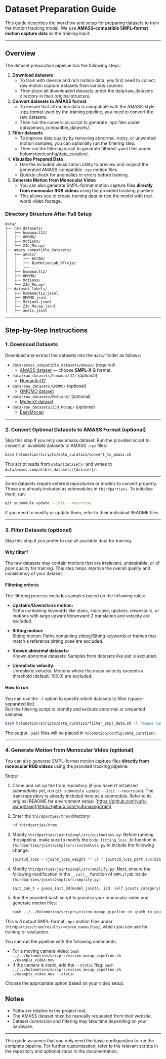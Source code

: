 # Dataset Preparation Guide

This guide describes the workflow and setup for preparing datasets to train the motion tracking model.
We use **AMASS-compatible SMPL-format motion capture data** as the training input.

---

## Overview

The dataset preparation pipeline has the following steps:

1. **Download datasets**
   - To train with diverse and rich motion data, you first need to collect raw motion capture datasets from various sources.
   - Then place all downloaded datasets under the data/raw_datasets directory in their original structure.
2. **Convert datasets to AMASS format**
   - To ensure that all motion data is compatible with the AMASS-style .npz format used by the training pipeline, you need to convert the raw datasets.
   - Then run the conversion script to generate .npz files under data/amass_compatible_datasets/.
3. **Filter datasets**
   - To improve data quality by removing abnormal, noisy, or unwanted motion samples, you can optionally run the filtering step.
   - Then run the filtering script to generate filtered .yaml files under holomotion/config/data_curation/.
4. **Visualize Prepared Data**
   - Use the included visualization utility to preview and inspect the generated AMASS-compatible `.npz` motion files.
   - Quickly check for anomalies or errors before training.
5. **Generate Motion from Monocular Video**
   - You can also generate SMPL-format motion capture files **directly from monocular RGB videos** using the provided tracking pipeline.
   - This allows you to create training data or test the model with real-world video footage.

### Directory Structure After Full Setup

```
data/
├── raw_datasets/
│   ├── humanact12/
│   ├── OMOMO/
│   ├── MotionX/
│   └── ZJU_Mocap/
├── amass_compatible_datasets/
│   ├── amass/
│   │   ├── ACCAD/
│   │   ├── BioMotionLab_NTroje/
│   │   ├── ...
│   ├── humanact12/
│   ├── OMOMO/
│   ├── MotionX/
│   └── ZJU_Mocap/
├── dataset_labels/
│   ├── humanact12.jsonl
│   ├── OMOMO.jsonl
│   ├── MotionX.jsonl
│   ├── ZJU_Mocap.jsonl
│   ├── amass.jsonl
```

---

## Step-by-Step Instructions

### 1. Download Datasets

Download and extract the datasets into the `data/` folder as follows:

- `data/amass_compatible_datasets/amass/` (required)
  - [AMASS dataset](https://amass.is.tue.mpg.de/download.php) — choose **SMPL-X G** format.
- `data/raw_datasets/humanact12/` (optional)
  - [HumanAct12](https://github.com/EricGuo5513/action-to-motion?tab=readme-ov-file)
- `data/raw_datasets/OMOMO/` (optional)
  - [OMOMO dataset](https://github.com/lijiaman/omomo_release?tab=readme-ov-file)
- `data/raw_datasets/MotionX/` (optional)
  - [MotionX dataset](https://github.com/IDEA-Research/Motion-X)
- `data/raw_datasets/ZJU_Mocap/` (optional)
  - [EasyMocap](https://github.com/zju3dv/EasyMocap)

---

### 2. Convert Optional Datasets to AMASS Format (optional)

Skip this step if you only use amass dataset.
Run the provided script to convert all available datasets to AMASS `.npz` files:

```bash
bash holomotion/scripts/data_curation/convert_to_amass.sh
```

This script reads from `data/{dataset}/` and writes to `data/amass_compatible_datasets/{dataset}/`.

---

Some datasets require external repositories or models to convert properly. These are already included as submodules in `thirdparties\`. To initialize them, run:

```bash
git submodule update --init --recursive
```

If you need to modify or update them, refer to their individual README files.

---

### 3. Filter Datasets (optional)

Skip this step if you prefer to use all available data for training.

#### Why filter?

The raw datasets may contain motions that are irrelevant, undesirable, or of poor quality for training. This step helps improve the overall quality and consistency of your dataset.

#### Filtering criteria

The filtering process excludes samples based on the following rules:

- **Upstairs/Downstairs motion:**  
  Paths containing keywords like stairs, staircase, upstairs, downstairs, or motions with large upward/downward Z translation and velocity are excluded.

- **Sitting motion:**  
  Sitting motion: Paths containing sitting/Sitting keywords or frames that match a reference sitting pose are excluded.

- **Known abnormal datasets:**  
  Known abnormal datasets: Samples from datasets like aist is excluded.

- **Unrealistic velocity:**  
  Unrealistic velocity: Motions where the mean velocity exceeds a threshold (default: 100.0) are excluded.

#### How to run

You can use the `-l` option to specify which datasets to filter (space-separated list).  
Run the filtering script to identify and exclude abnormal or unwanted samples:

```bash
bash holomotion/scripts/data_curation/filter_smpl_data.sh -l "amass humanact12 OMOMO MotionX ZJU_Mocap"
```

The output `.yaml` files will be placed in `holomotion/config/data_curation/`.

---

### 4. Generate Motion from Monocular Video (optional)

You can also generate SMPL-format motion capture files **directly from monocular RGB videos** using the provided tracking pipeline.

Steps:

1. Clone and set up the tram repository (if you haven’t initialized submodules yet, run `git submodule update --init --recursive`). The tram repository is already included here as a submodule. Refer to its original README for environment setup: [https://github.com/yufu-wang/tram](https://github.com/yufu-wang/tram)

2. Enter the `thirdparties/tram` directory:

   ```bash
   cd thirdparties/tram
   ```

3. Modify `thirdparties/joints2smpl/src/customloss.py`:
Before running the pipeline, make sure to modify the `body_fitting_loss_3d` function in `thirdparties/joints2smpl/src/customloss.py` to include the following change:
    ```python
    joint3d_loss = (joint_loss_weight ** 2) * joint3d_loss_part.sum(dim=-1)
    ```

4. Modify `thirdparties/joints2smpl/src/smplify.py`:
Next, ensure the following modification in the `__call__` function of `SMPLify3D` inside `thirdparties/joints2smpl/src/smplify.py`:
    ```python
    init_cam_t = guess_init_3d(model_joints, j3d, self.joints_category).unsqueeze(1).detach()
    ```

5. Run the provided bash script to process your monocular video and generate motion files:

   ```bash
   bash ../../holomotion/scriprs/vision_mocap_pipeline.sh <path_to_your_video>
   ```

This will output SMPL-format `.npz` motion files under `thirdparties/tram/results/<video_name>/hps/`, which you can use for training or evaluation.

You can run the pipeline with the following commands:

- For a moving camera video: `bash ../../holomotion/scriprs/vision_mocap_pipeline.sh ./example_video.mov`
- If the camera is static, add the `--static` flag: `bash ../../holomotion/scriprs/vision_mocap_pipeline.sh ./example_video.mov --static`

Choose the appropriate option based on your video setup.

## Notes

- Paths are relative to the project root.
- The AMASS dataset must be manually requested from their website.
- Dataset conversion and filtering may take time depending on your hardware.

---

This guide assumes that you only need the basic configuration to run the complete pipeline. For further customization, refer to the relevant scripts in the repository and optional steps in the documentation.
